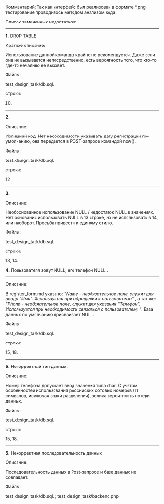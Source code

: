 Комментарий: Так как интерфейс был реализован в формате *.png, тестирование проводилось методом анализом кода. 

Список замеченных недостатков: 
___
**1.** DROP TABLE

Краткое описание: 

Использование данной команды крайне не рекомендуется. Даже если она не вызывается непосредственно, есть вероятность того, что кто-то где-то нечаянно ее вызовет. 

Файлы: 

test_design_task/db.sql.

строки: 

10. 
___
**2.** 

Описание: 

Излишний код. Нет необходимости указывать дату регистрации по-умолчанию, она передается в POST-запросе командой now(). 

Файлы: 

test_design_task/db.sql.

строки: 

12
___
**3.** 

Описание: 

Необоснованное использование NULL / недостаток NULL в значениях. 
Нет оснований использовать NULL в 13 строке, но не использовать в 14, или наоборот. Просьба привести к единому стилю.

Файлы: 

test_design_task/db.sql.

строки: 

13, 14. 

**4.** Пользователя зовут NULL, его телефон NULL . 
___
Описание: 

В register_form.md  указано: *"Name - необязательное поле, служит для ввода "Имя". Используется при обращении к пользователю"* , а так же: *"Phone - необзяательное поле, служит для указания "Телефон". Используется при необходимости связаться с пользователем; "*. База данных по умолчанию присваивает NULL. 

Файлы: 

test_design_task/db.sql.

строки: 

15, 18. 
___
**5.** Некорректный тип данных. 

Описание: 

Номер телефона допускает ввод значений типа char. С учетом особенностей использования российских сотовых номеров (11 символов, исключая знаки разделения), велика вероятность потери данных.

Файлы: 

test_design_task/db.sql.

строки: 

15, 18. 
___
**5.** Некорректная последовательность данных

Описание: 

Последовательность данных в Post-запросе и базе данных не совпадает. 

Файлы: 

test_design_task/db.sql. ; test_design_task/backend.php

